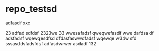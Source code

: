 # repo_testsd
adfasdf
xxc

23
adfad
sdfdsf
2323we
33
wwesafadsf
qweqwefasdf
wwe
dafdsa df
adsfadsf
wqewqesdfsd
dfdasfaswwdfadsf
wqewqe
w34w sfd
sssasddsfadsfdsf
adfasdwrwer
asdadf
132
